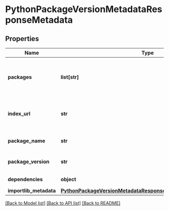 # PythonPackageVersionMetadataResponseMetadata

## Properties
Name | Type | Description | Notes
------------ | ------------- | ------------- | -------------
**packages** | **list[str]** | Python packages (modules) the given package provides |
**index_url** | **str** | Index URL from where the given package comes from |
**package_name** | **str** | Name of the Python package |
**package_version** | **str** | Version of the Python package |
**dependencies** | **object** | Dependency information |
**importlib_metadata** | [**PythonPackageVersionMetadataResponseMetadataImportlibMetadata**](PythonPackageVersionMetadataResponseMetadataImportlibMetadata.md) |  |

[[Back to Model list]](../README.md#documentation-for-models) [[Back to API list]](../README.md#documentation-for-api-endpoints) [[Back to README]](../README.md)

